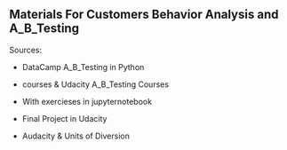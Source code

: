 ## Materials For Customers Behavior Analysis and A_B_Testing

Sources: 

- DataCamp A_B_Testing in Python 

- courses & Udacity A_B_Testing Courses

- With exercieses in jupyternotebook

- Final Project in Udacity

- Audacity & Units of Diversion
